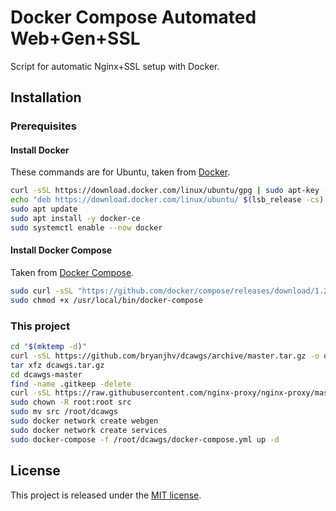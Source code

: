 # Docker Compose Automated Web+Gen+SSL

Script for automatic Nginx+SSL setup with Docker.

## Installation

### Prerequisites

#### Install Docker

These commands are for Ubuntu, taken from [Docker][docker].

```bash
curl -sSL https://download.docker.com/linux/ubuntu/gpg | sudo apt-key --keyring /etc/apt/trusted.gpg.d/docker.gpg add -
echo "deb https://download.docker.com/linux/ubuntu/ $(lsb_release -cs) stable" | sudo tee /etc/apt/sources.list.d/docker.list
sudo apt update
sudo apt install -y docker-ce
sudo systemctl enable --now docker
```

#### Install Docker Compose

Taken from [Docker Compose][compose].

```bash
sudo curl -sSL "https://github.com/docker/compose/releases/download/1.27.4/docker-compose-$(uname -s)-$(uname -m)" -o /usr/local/bin/docker-compose
sudo chmod +x /usr/local/bin/docker-compose
```

### This project

```bash
cd "$(mktemp -d)"
curl -sSL https://github.com/bryanjhv/dcawgs/archive/master.tar.gz -o dcawgs.tar.gz
tar xfz dcawgs.tar.gz
cd dcawgs-master
find -name .gitkeep -delete
curl -sSL https://raw.githubusercontent.com/nginx-proxy/nginx-proxy/master/nginx.tmpl -o src/data/nginx.tmpl
sudo chown -R root:root src
sudo mv src /root/dcawgs
sudo docker network create webgen
sudo docker network create services
sudo docker-compose -f /root/dcawgs/docker-compose.yml up -d
```

## License

This project is released under the [MIT license](license.txt).

[docker]: https://docs.docker.com/engine/install/ubuntu/
[compose]: https://docs.docker.com/compose/install/
